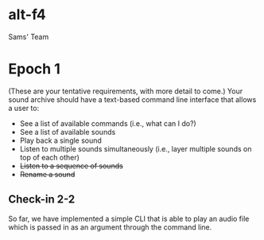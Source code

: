# alt-f4
Sams' Team

# Epoch 1
(These are your tentative requirements, with more detail to come.) Your sound archive should have a text-based command line interface that allows a user to:
- See a list of available commands (i.e., what can I do?)
- See a list of available sounds
- Play back a single sound
- Listen to multiple sounds simultaneously (i.e., layer multiple sounds on top of each other)
- ~~Listen to a sequence of sounds~~
- ~~Rename a sound~~


## Check-in 2-2
So far, we have implemented a simple CLI that is able to play an audio file which is passed in as an argument through the command line.
